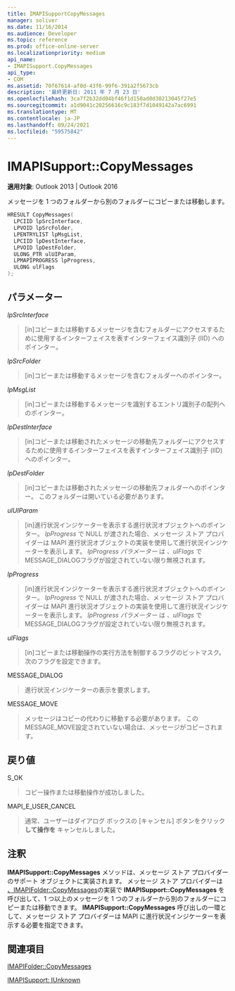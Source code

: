 ```yaml
---
title: IMAPISupportCopyMessages
manager: soliver
ms.date: 11/16/2014
ms.audience: Developer
ms.topic: reference
ms.prod: office-online-server
ms.localizationpriority: medium
api_name:
- IMAPISupport.CopyMessages
api_type:
- COM
ms.assetid: 70f67614-af0d-43f6-99f6-391a2f5673cb
description: '最終更新日: 2011 年 7 月 23 日'
ms.openlocfilehash: 3ca7f2b32dd04bf46f1d150ad0d30213045f27e5
ms.sourcegitcommit: a1d9041c20256616c9c183f7d1049142a7ac6991
ms.translationtype: MT
ms.contentlocale: ja-JP
ms.lasthandoff: 09/24/2021
ms.locfileid: "59575842"
---
```

# <a name="imapisupportcopymessages"></a>IMAPISupport::CopyMessages

  
  
**適用対象**: Outlook 2013 | Outlook 2016 
  
メッセージを 1 つのフォルダーから別のフォルダーにコピーまたは移動します。
  
```cpp
HRESULT CopyMessages(
  LPCIID lpSrcInterface,
  LPVOID lpSrcFolder,
  LPENTRYLIST lpMsgList,
  LPCIID lpDestInterface,
  LPVOID lpDestFolder,
  ULONG_PTR ulUIParam,
  LPMAPIPROGRESS lpProgress,
  ULONG ulFlags
);
```

## <a name="parameters"></a>パラメーター

 _lpSrcInterface_
  
> [in]コピーまたは移動するメッセージを含むフォルダーにアクセスするために使用するインターフェイスを表すインターフェイス識別子 (IID) へのポインター。
    
 _lpSrcFolder_
  
> [in]コピーまたは移動するメッセージを含むフォルダーへのポインター。
    
 _lpMsgList_
  
> [in]コピーまたは移動するメッセージを識別するエントリ識別子の配列へのポインター。 
    
 _lpDestInterface_
  
> [in]コピーまたは移動されたメッセージの移動先フォルダーにアクセスするために使用するインターフェイスを表すインターフェイス識別子 (IID) へのポインター。
    
 _lpDestFolder_
  
> [in]コピーまたは移動されたメッセージの移動先フォルダーへのポインター。 このフォルダーは開いている必要があります。
    
 _ulUIParam_
  
> [in]進行状況インジケーターを表示する進行状況オブジェクトへのポインター。 _lpProgress_ で NULL が渡された場合、メッセージ ストア プロバイダーは MAPI 進行状況オブジェクトの実装を使用して進行状況インジケーターを表示します。 _lpProgress パラメーター_ は _、ulFlags_ で MESSAGE_DIALOGフラグが設定されていない限り無視されます。
    
 _lpProgress_
  
> [in]進行状況インジケーターを表示する進行状況オブジェクトへのポインター。 _lpProgress_ で NULL が渡された場合、メッセージ ストア プロバイダーは MAPI 進行状況オブジェクトの実装を使用して進行状況インジケーターを表示します。 _lpProgress パラメーター_ は _、ulFlags_ で MESSAGE_DIALOGフラグが設定されていない限り無視されます。
    
 _ulFlags_
  
> [in]コピーまたは移動操作の実行方法を制御するフラグのビットマスク。 次のフラグを設定できます。
    
MESSAGE_DIALOG 
  
> 進行状況インジケーターの表示を要求します。
    
MESSAGE_MOVE 
  
> メッセージはコピーの代わりに移動する必要があります。 このMESSAGE_MOVE設定されていない場合は、メッセージがコピーされます。
    
## <a name="return-value"></a>戻り値

S_OK 
  
> コピー操作または移動操作が成功しました。
    
MAPI_E_USER_CANCEL 
  
> 通常、ユーザーはダイアログ ボックスの [キャンセル] ボタンをクリック **して操作を** キャンセルしました。 
    
## <a name="remarks"></a>注釈

**IMAPISupport::CopyMessages** メソッドは、メッセージ ストア プロバイダーのサポート オブジェクトに実装されます。 メッセージ ストア プロバイダーは [、IMAPIFolder::CopyMessages](imapifolder-copymessages.md)の実装で **IMAPISupport::CopyMessages** を呼び出して、1 つ以上のメッセージを 1 つのフォルダーから別のフォルダーにコピーまたは移動できます。 **IMAPISupport::CopyMessages** 呼び出しの一環として、メッセージ ストア プロバイダーは MAPI に進行状況インジケーターを表示する必要を指定できます。 
  
## <a name="see-also"></a>関連項目



[IMAPIFolder::CopyMessages](imapifolder-copymessages.md)
  
[IMAPISupport: IUnknown](imapisupportiunknown.md)

